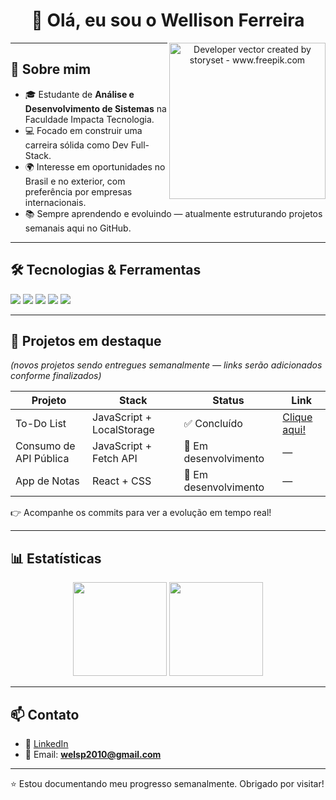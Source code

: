 <h1 align="center">👋 Olá, eu sou o Wellison Ferreira</h1>

<p align="center">
  <img align="right" alt="Developer vector created by storyset - www.freepik.com" height="250" src="https://64.media.tumblr.com/54805606e41234da265775f4ee8631ef/41d4a35f37c5abf1-f6/s1280x1920/c86995ddee2840dabfff99995367a58ed1382687.gif">
</p>

---

## 🚀 Sobre mim
- 🎓 Estudante de **Análise e Desenvolvimento de Sistemas** na Faculdade Impacta Tecnologia.  
- 💻 Focado em construir uma carreira sólida como Dev Full-Stack.  
- 🌍 Interesse em oportunidades no Brasil e no exterior, com preferência por empresas internacionais.  
- 📚 Sempre aprendendo e evoluindo — atualmente estruturando projetos semanais aqui no GitHub.  

---

## 🛠️ Tecnologias & Ferramentas
<div align="left">
  <img src="https://img.shields.io/badge/JavaScript-F7DF1E?style=for-the-badge&logo=javascript&logoColor=black" />
  <img src="https://img.shields.io/badge/React-61DAFB?style=for-the-badge&logo=react&logoColor=black" />
  <img src="https://img.shields.io/badge/Node.js-339933?style=for-the-badge&logo=node.js&logoColor=white" />
  <img src="https://img.shields.io/badge/Python-3776AB?style=for-the-badge&logo=python&logoColor=white" />
  <img src="https://img.shields.io/badge/GitHub-181717?style=for-the-badge&logo=github&logoColor=white" />
</div>

---

## 📂 Projetos em destaque  

*(novos projetos sendo entregues semanalmente — links serão adicionados conforme finalizados)*  

| Projeto | Stack | Status | Link |
|---|---|---|---|
| To-Do List | JavaScript + LocalStorage | ✅ Concluído | [Clique aqui!](https://github.com/WellFl/todo-list-js) |
| Consumo de API Pública | JavaScript + Fetch API | 🔄 Em desenvolvimento | — |
| App de Notas | React + CSS | 🔄 Em desenvolvimento | — |


👉 Acompanhe os commits para ver a evolução em tempo real!

---

## 📊 Estatísticas
<div align="center">
  <img height="150em" src="https://github-readme-stats.vercel.app/api?username=WellFl&show_icons=true&theme=tokyonight" />
  <img height="150em" src="https://github-readme-stats.vercel.app/api/top-langs/?username=WellFl&layout=compact&theme=tokyonight" />
</div>

---

## 📫 Contato
- 💼 [LinkedIn](https://www.linkedin.com/in/wellison-ferreira-53490814b/)  
- 📧 Email: **welsp2010@gmail.com**  

---

 
⭐ Estou documentando meu progresso semanalmente. Obrigado por visitar!

